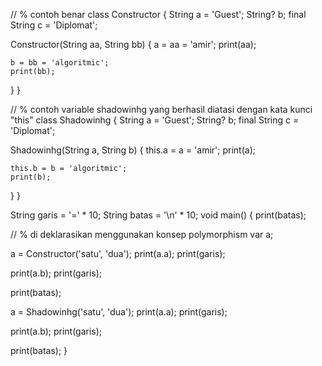 // % contoh benar
class Constructor {
  String a = 'Guest';
  String? b;
  final String c = 'Diplomat';

  Constructor(String aa, String bb) {
    a = aa = 'amir';
    print(aa);

    b = bb = 'algoritmic';
    print(bb);
  }
}

// % contoh variable shadowinhg yang berhasil diatasi dengan kata kunci "this"
class Shadowinhg {
  String a = 'Guest';
  String? b;
  final String c = 'Diplomat';

  Shadowinhg(String a, String b) {
    this.a = a = 'amir';
    print(a);

    this.b = b = 'algoritmic';
    print(b);
  }
}

String garis = '=' * 10;
String batas = '\n' * 10;
void main() {
  print(batas);

  // %  di deklarasikan menggunakan konsep polymorphism
  var a;

  a = Constructor('satu', 'dua');
  print(a.a);
  print(garis);

  print(a.b);
  print(garis);

  print(batas);

  a = Shadowinhg('satu', 'dua');
  print(a.a);
  print(garis);

  print(a.b);
  print(garis);

  print(batas);
}
